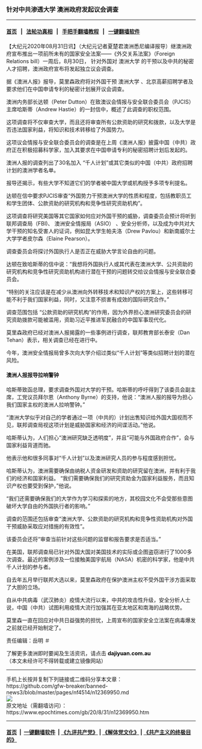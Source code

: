 ### 针对中共渗透大学 澳洲政府发起议会调查
------------------------

#### [首页](https://github.com/gfw-breaker/banned-news3/blob/master/README.md) &nbsp;&nbsp;|&nbsp;&nbsp; [法轮功真相](https://github.com/begood0513/basic/blob/master/README.md)  &nbsp;&nbsp;|&nbsp;&nbsp; [手把手翻墙教程](https://github.com/gfw-breaker/guides/wiki)  &nbsp;&nbsp;|&nbsp;&nbsp; [一键翻墙软件](https://github.com/gfw-breaker/nogfw/blob/master/README.md)  



<div><p>
 【大纪元2020年08月31日讯】（大纪元记者夏楚君澳洲悉尼编译报导）继澳洲政府宣布推出一项前所未有的国家安全法案——《外交关系法案》（Foreign Relations bill）一周后，8月30日， 针对外国对
 <ok href="https://www.epochtimes.com/gb/tag/%E6%BE%B3%E6%B4%B2%E5%A4%A7%E5%AD%A6.html">
  澳洲大学
 </ok>
 的干预以及中共的秘密人才招聘，澳洲政府宣布将发起独立议会调查。
</p>
<p>
 据《澳洲人报》报导，莫里森政府将对外国干预
 <ok href="https://www.epochtimes.com/gb/tag/%E6%BE%B3%E6%B4%B2%E5%A4%A7%E5%AD%A6.html">
  澳洲大学
 </ok>
 、北京高薪招聘学者及要求他们在中国申请专利的秘密计划展开议会调查。
</p>
<p>
 澳洲内务部长达顿（Peter Dutton）在致澳议会情报与安全联合委员会（PJCIS）主席哈斯蒂（Andrew Hastie）的一封信中，概述了此调查的职权范围。
</p>
<p>
 这项调查将不仅审查大学，而且还将审查所有公款资助的研究和拨款，以及大学是否违法国家利益，将知识和技术转移给了外国势力。
</p>
<p>
 这项议会情报与安全联合委员会的调查是在上周《澳洲人报》披露中国（中共）政府正在积极招募科学家，加入其要求在中国申请专利的秘密招聘计划后发起的。
</p>
<p>
 澳洲人报的调查列出了30名加入 “千人计划”或其它类似的中国（中共）政府招聘计划的澳洲学者名单。
</p>
<p>
 报导还揭示，有些大学不知道它们的学者被中国大学或机构授予多项专利提名。
</p>
<p>
 达顿在信中要求PJCIS审查“外国势力干预澳洲大学的性质和程度，包括教职员工和学生团体、公款资助的研究机构和竞争性研究资助机构”。
</p>
<p>
 这项调查将研究美国等其它国家如何应对外国干预的威胁，调查委员会预计将听到联邦调查局（FBI)、
 <ok href="https://www.epochtimes.com/gb/tag/%E6%BE%B3%E6%B4%B2%E5%AE%89%E5%85%A8%E6%83%85%E6%8A%A5%E5%B1%80%EF%BC%88asio%EF%BC%89.html">
  澳洲安全情报局（ASIO）
 </ok>
 、安全分析师，以及成为中共对大学干预的知名受害人的证词，例如昆大学生帕夫洛（Drew Pavlou）和新南威尔士大学学者皮尔森（Elaine Pearson）。
</p>
<p>
 调查委员会将探讨外国执行人是否正在威胁大学言论自由的问题。
</p>
<p>
 达顿在致哈斯蒂的信中说：“我想将外国执行人或其代表在澳洲大学、公共资助的研究机构和竞争性研究资助机构进行潜在干预的问题转交给议会情报与安全联合委员会。
</p>
<p>
 “特别的关注应该是在减少从澳洲向外转移技术和知识产权的方案上，这些转移可能不利于我们国家利益，同时，又注意不损害有成效的国际研究合作。”
</p>
<p>
 调查范围包括 “公款资助的研究机构”的作用，因为外界担心澳洲研究委员会的研究资助拨款可能被滥用，资助习近平推进军民融合的中国军事现代化。
</p>
<p>
 莫里森政府已经对澳洲人报揭露的一些事例进行调查，联邦教育部长泰安（Dan Tehan）表示，相关调查已经在进行中。
</p>
<p>
 今年，澳洲安全情报局曾多次向大学介绍过类似“千人计划”等类似招聘计划的潜在风险。
</p>
<h4>
 <strong>
  澳洲人报报导拉响警钟
 </strong>
</h4>
<p>
 哈斯蒂致函总理，要求调查外国对大学的干预。哈斯蒂的呼吁得到了该委员会副主席，工党议员拜尔恩（Anthony Byrne）的支持，他说：“澳洲人报的报导为担心我们国家主权的澳洲人拉响警钟。”
</p>
<p>
 “澳洲大学似乎对自己的学者通过一项（中共的）计划出售知识给外国大国视而不见，联邦调查局视这项计划是威胁国家和经济的间谍活动。”他说。
</p>
<p>
 哈斯蒂认为，人们担心“澳洲研究缺乏透明度”，并且“可能与外国政府合作”，会与国家利益背道而驰。
</p>
<p>
 他表示他和很多同事对“千人计划”以及澳洲研究人员的参与程度感到担忧。
</p>
<p>
 哈斯蒂认为，澳洲需要确保由纳税人资金研发和资助的研究留在澳洲，并有利于我们的经济和国家利益。 “我们需要确保我们的研究资助金为国家利益服务，而且知识产权也要受到保护，”他说。
</p>
<p>
 “我们还需要确保我们的大学作为学习和探索的地方，其校园文化不会受那些意图破坏大学自由的外国执行者的影响。”
</p>
<p>
 调查的范围还包括审查“澳洲大学、公款资助的研究机构和竞争性资助机构对外国干预威胁采取应对措施的有效性”。
</p>
<p>
 该委员会还将“审查当前针对这些问题的监督和报告要求是否适当。”
</p>
<p>
 在美国，联邦调查局已针对外国大国对美国技术的实际或企图盗窃进行了1000多次调查。最近的案例涉及一位接触美国宇航局（NASA）机密的科学家，他是中共千人计划的参与者。
</p>
<p>
 自去年五月举行联邦大选以来，莫里森政府在保护澳洲主权不受外国干涉方面采取了大胆的立场。
</p>
<p>
 自从中共病毒（武汉肺炎）疫情大流行以来，中共的攻击性升级，安全分析人士说，中国（中共）试图利用疫情大流行加强其在亚太地区和南海的战略优势。
</p>
<p>
 莫里森一直在回应对中共日益强​​势的担忧，上周宣布的国家安全立法案在病毒爆发之前就已经开始制定了。
</p>
<p>
 责任编辑：岳明 ＃
</p>
<p>
 了解更多澳洲即时要闻及生活资讯，请点击
 <ok href="https://www.epochtimes.com/gb/ncid1161841.htm">
  <strong>
   <span style="color: #000000;">
    dajiyuan.com.au
   </span>
  </strong>
 </ok>
 <br/>
 （本文未经许可不得转载或建立镜像网站）
</p>
</div>
<hr/>
手机上长按并复制下列链接或二维码分享本文章：<br/>
https://github.com/gfw-breaker/banned-news3/blob/master/pages/nf4514/n12369950.md <br/>
<a href='https://github.com/gfw-breaker/banned-news3/blob/master/pages/nf4514/n12369950.md'><img src='https://github.com/gfw-breaker/banned-news3/blob/master/pages/nf4514/n12369950.md.png'/></a> <br/>
原文地址（需翻墙访问）：https://www.epochtimes.com/gb/20/8/31/n12369950.htm


------------------------
#### [首页](https://github.com/gfw-breaker/banned-news3/blob/master/README.md) &nbsp;|&nbsp; [一键翻墙软件](https://github.com/gfw-breaker/nogfw/blob/master/README.md) &nbsp;| [《九评共产党》](https://github.com/gfw-breaker/9ping.md/blob/master/README.md#九评之一评共产党是什么) | [《解体党文化》](https://github.com/gfw-breaker/jtdwh.md/blob/master/README.md) | [《共产主义的终极目的》](https://github.com/gfw-breaker/gczydzjmd.md/blob/master/README.md)


<img src='http://gfw-breaker.win/banned-news3/pages/nf4514/n12369950.md' width='0px' height='0px'/>